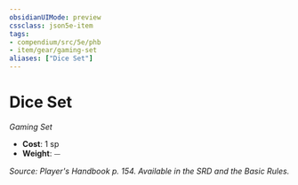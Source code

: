 ```yaml
---
obsidianUIMode: preview
cssclass: json5e-item
tags:
- compendium/src/5e/phb
- item/gear/gaming-set
aliases: ["Dice Set"]
---
```

# Dice Set
*Gaming Set*  

- **Cost**: 1 sp
- **Weight**: ⏤

*Source: Player's Handbook p. 154. Available in the SRD and the Basic Rules.*